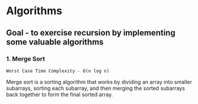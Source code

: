 # **Algorithms**
## Goal - to exercise recursion by implementing some valuable algorithms

### 1. Merge Sort
`Worst Case Time Complexity - O(n log n)`

Merge sort is a sorting algorithm that works by dividing an array into smaller subarrays, sorting each subarray, and then merging the sorted subarrays back together to form the final sorted array.
